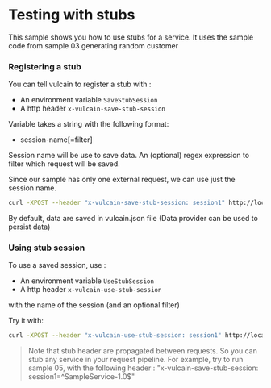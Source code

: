# Testing with stubs

This sample shows you how to use stubs for a service.
It uses the sample code from sample 03 generating random customer

### Registering a stub

You can tell vulcain to register a stub with :

- An environment variable ```SaveStubSession``` 
- A http header ```x-vulcain-save-stub-session```

Variable takes a string with the following format:

- session-name[=filter]

Session name will be use to save data.
An (optional) regex expression to filter which request will be saved.

Since our sample has only one external request, we can use just the session name.

```bash
curl -XPOST --header "x-vulcain-save-stub-session: session1" http://localhost:8080/api/customer.random
```

By default, data are saved in vulcain.json file (Data provider can be used to persist data)

### Using stub session

To use a saved session, use :

- An environment variable ```UseStubSession``` 
- A http header ```x-vulcain-use-stub-session```

with the name of the session (and an optional filter)

Try it with:

```bash
curl -XPOST --header "x-vulcain-use-stub-session: session1" http://localhost:8080/api/customer.random
```

> Note that stub header are propagated between requests. So you can stub any service in your request pipeline. For example, try to run sample 05, with the following header : "x-vulcain-save-stub-session: session1=^SampleService-1\.0$"
